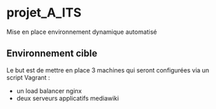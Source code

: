 # projet_A_ITS
Mise en place environnement dynamique automatisé

## Environnement cible
Le but est de mettre en place 3 machines qui seront configurées via un script Vagrant :
- un load balancer nginx
- deux serveurs applicatifs mediawiki
